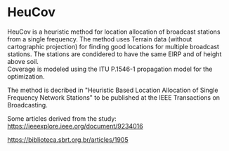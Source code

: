# HeuCov
HeuCov is a heuristic method for location allocation of broadcast stations from a single frequency. 
The method uses Terrain data (without cartographic projection) for finding good locations for multiple broadcast stations.
The stations are condidered to have the same EIRP and of height above soil.   
Coverage is modeled using the ITU P.1546-1 propagation model for the optimization. 

The method is decribed in "Heuristic Based Location Allocation of Single Frequency Network Stations" to be published at the IEEE Transactions on Broadcasting.


Some articles derived from the study:
https://ieeexplore.ieee.org/document/9234016

https://biblioteca.sbrt.org.br/articles/1905
